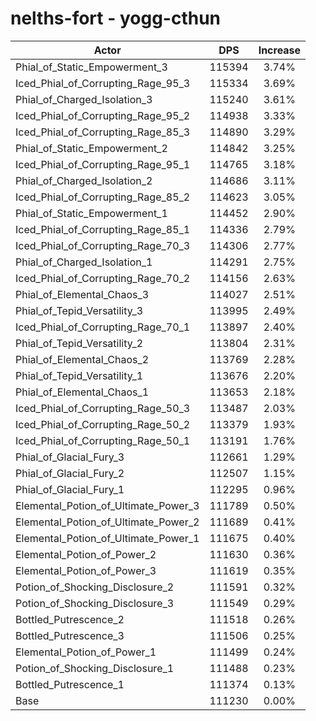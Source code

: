 # nelths-fort - yogg-cthun
| Actor | DPS | Increase |
|---|:---:|:---:|
|Phial_of_Static_Empowerment_3|115394|3.74%|
|Iced_Phial_of_Corrupting_Rage_95_3|115334|3.69%|
|Phial_of_Charged_Isolation_3|115240|3.61%|
|Iced_Phial_of_Corrupting_Rage_95_2|114938|3.33%|
|Iced_Phial_of_Corrupting_Rage_85_3|114890|3.29%|
|Phial_of_Static_Empowerment_2|114842|3.25%|
|Iced_Phial_of_Corrupting_Rage_95_1|114765|3.18%|
|Phial_of_Charged_Isolation_2|114686|3.11%|
|Iced_Phial_of_Corrupting_Rage_85_2|114623|3.05%|
|Phial_of_Static_Empowerment_1|114452|2.90%|
|Iced_Phial_of_Corrupting_Rage_85_1|114336|2.79%|
|Iced_Phial_of_Corrupting_Rage_70_3|114306|2.77%|
|Phial_of_Charged_Isolation_1|114291|2.75%|
|Iced_Phial_of_Corrupting_Rage_70_2|114156|2.63%|
|Phial_of_Elemental_Chaos_3|114027|2.51%|
|Phial_of_Tepid_Versatility_3|113995|2.49%|
|Iced_Phial_of_Corrupting_Rage_70_1|113897|2.40%|
|Phial_of_Tepid_Versatility_2|113804|2.31%|
|Phial_of_Elemental_Chaos_2|113769|2.28%|
|Phial_of_Tepid_Versatility_1|113676|2.20%|
|Phial_of_Elemental_Chaos_1|113653|2.18%|
|Iced_Phial_of_Corrupting_Rage_50_3|113487|2.03%|
|Iced_Phial_of_Corrupting_Rage_50_2|113379|1.93%|
|Iced_Phial_of_Corrupting_Rage_50_1|113191|1.76%|
|Phial_of_Glacial_Fury_3|112661|1.29%|
|Phial_of_Glacial_Fury_2|112507|1.15%|
|Phial_of_Glacial_Fury_1|112295|0.96%|
|Elemental_Potion_of_Ultimate_Power_3|111789|0.50%|
|Elemental_Potion_of_Ultimate_Power_2|111689|0.41%|
|Elemental_Potion_of_Ultimate_Power_1|111675|0.40%|
|Elemental_Potion_of_Power_2|111630|0.36%|
|Elemental_Potion_of_Power_3|111619|0.35%|
|Potion_of_Shocking_Disclosure_2|111591|0.32%|
|Potion_of_Shocking_Disclosure_3|111549|0.29%|
|Bottled_Putrescence_2|111518|0.26%|
|Bottled_Putrescence_3|111506|0.25%|
|Elemental_Potion_of_Power_1|111499|0.24%|
|Potion_of_Shocking_Disclosure_1|111488|0.23%|
|Bottled_Putrescence_1|111374|0.13%|
|Base|111230|0.00%|
